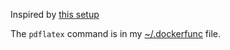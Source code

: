Inspired by [this setup](https://github.com/blang/latex-docker)

The `pdflatex` command is in my [~/.dockerfunc](https://github.com/jseabold/dotfiles/blob/master/.dockerfunc) file.

